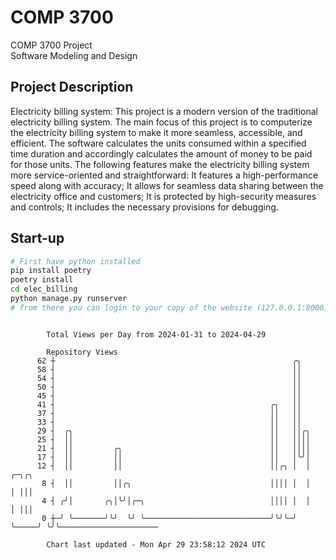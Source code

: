 # COMP 3700
COMP 3700 Project  
Software Modeling and Design
## Project Description
Electricity billing system: This project is a modern version of the traditional electricity billing system. The main focus of this project is to computerize the electricity billing system to make it more seamless, accessible, and efficient. The software calculates the units consumed within a specified time duration and accordingly calculates the amount of money to be paid for those units. The following features make the electricity billing system more service-oriented and straightforward: It features a high-performance speed along with accuracy; It allows for seamless data sharing between the electricity office and customers; It is protected by high-security measures and controls; It includes the necessary provisions for debugging.

## Start-up
```bash
# First have python installed
pip install poetry
poetry install
cd elec_billing
python manage.py runserver
# from there you can login to your copy of the website (127.0.0.1:8000), default creds are admin/admin
```

```

        Total Views per Day from 2024-01-31 to 2024-04-29

        Repository Views
      62 ┼                                                     ╭╮
      58 ┤                                                     ││
      54 ┤                                                     ││
      50 ┤                                                     ││
      45 ┤                                                     ││
      41 ┤                                                ╭╮   ││
      37 ┤                                                ││   ││
      33 ┤                                                ││   ││
      29 ┤  ╭╮                                            ││   ││╭╮
      25 ┤  ││                                            ││   ││││
      21 ┤  ││         ╭╮                                 ││   ││││
      17 ┤  ││         ││                                 ││   │╰╯│
      12 ┤  ││         ││                                 ││╭╮ │  │     ╭─╮╭╮
       8 ┤  ││         ││╭╮                               ││││ │  │     │ │││
       4 ┤ ╭╯│       ╭╮│╰╯│╭─╮                            ││││ │  │     │ │││
       0 ┼─╯ ╰───────╯╰╯  ╰╯ ╰────────────────────────────╯╰╯╰─╯  ╰─────╯ ╰╯╰──────────────────────

        Chart last updated - Mon Apr 29 23:58:12 2024 UTC
        
```
